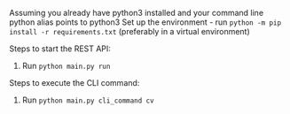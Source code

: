 Assuming you already have python3 installed and your command line python alias points to python3
Set up the environment - run ```python -m pip install -r requirements.txt``` (preferably in a virtual environment)

Steps to start the REST API:
1. Run ```python main.py run```


Steps to execute the CLI command:
1. Run ```python main.py cli_command cv```